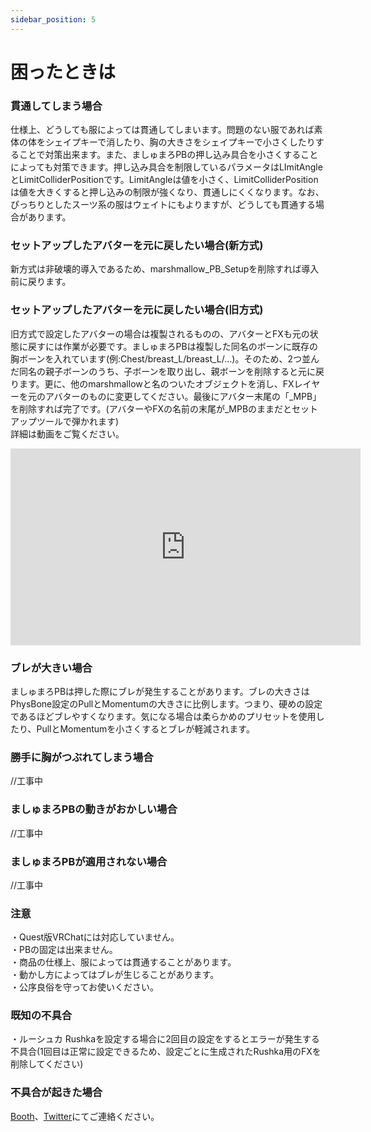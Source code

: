 ```yaml
---
sidebar_position: 5
---
```


# 困ったときは
### 貫通してしまう場合
仕様上、どうしても服によっては貫通してしまいます。問題のない服であれば素体の体をシェイプキーで消したり、胸の大きさをシェイプキーで小さくしたりすることで対策出来ます。また、ましゅまろPBの押し込み具合を小さくすることによっても対策できます。押し込み具合を制限しているパラメータはLImitAngleとLimitColliderPositionです。LimitAngleは値を小さく、LimitColliderPositionは値を大きくすると押し込みの制限が強くなり、貫通しにくくなります。なお、ぴっちりとしたスーツ系の服はウェイトにもよりますが、どうしても貫通する場合があります。

### セットアップしたアバターを元に戻したい場合(新方式)
新方式は非破壊的導入であるため、marshmallow_PB_Setupを削除すれば導入前に戻ります。

### セットアップしたアバターを元に戻したい場合(旧方式)
旧方式で設定したアバターの場合は複製されるものの、アバターとFXも元の状態に戻すには作業が必要です。ましゅまろPBは複製した同名のボーンに既存の胸ボーンを入れています(例:Chest/breast_L/breast_L/…)。そのため、2つ並んだ同名の親子ボーンのうち、子ボーンを取り出し、親ボーンを削除すると元に戻ります。更に、他のmarshmallowと名のついたオブジェクトを消し、FXレイヤーを元のアバターのものに変更してください。最後にアバター末尾の「_MPB」を削除すれば完了です。(アバターやFXの名前の末尾が_MPBのままだとセットアップツールで弾かれます)  
詳細は動画をご覧ください。
<iframe width="560" height="315" src="https://www.youtube.com/embed/Nh1pLiSWz6I?si=6jGZxrHTBik8gz7L" title="YouTube video player" frameBorder="0" allow="accelerometer; autoplay; clipboard-write; encrypted-media; gyroscope; picture-in-picture; web-share" allowFullScreen></iframe>

### ブレが大きい場合
ましゅまろPBは押した際にブレが発生することがあります。ブレの大きさはPhysBone設定のPullとMomentumの大きさに比例します。つまり、硬めの設定であるほどブレやすくなります。気になる場合は柔らかめのプリセットを使用したり、PullとMomentumを小さくするとブレが軽減されます。

### 勝手に胸がつぶれてしまう場合
//工事中

### ましゅまろPBの動きがおかしい場合
//工事中

### ましゅまろPBが適用されない場合
//工事中

### 注意
・Quest版VRChatには対応していません。  
・PBの固定は出来ません。  
・商品の仕様上、服によっては貫通することがあります。  
・動かし方によってはブレが生じることがあります。   
・公序良俗を守ってお使いください。  

### 既知の不具合
・ルーシュカ Rushkaを設定する場合に2回目の設定をするとエラーが発生する不具合(1回目は正常に設定できるため、設定ごとに生成されたRushka用のFXを削除してください)

### 不具合が起きた場合
[Booth](https://wataame89.booth.pm)、[Twitter](https://twitter.com/wataameya_vr)にてご連絡ください。